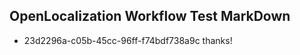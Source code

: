 ## OpenLocalization Workflow Test MarkDown
* 23d2296a-c05b-45cc-96ff-f74bdf738a9c 
thanks!<!--HONumber=Mar16_HO2-->
